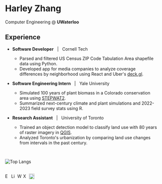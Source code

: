 # Harley Zhang

Computer Engineering @ **UWaterloo**

## Experience
- **Software Developer** &nbsp; | &nbsp; Cornell Tech
  - Parsed and filtered US Census ZIP Code Tabulation Area shapefile data using Python.
  - Developed app for media companies to analyze coverage differences by neighborhood using React and Uber's [deck.gl](https://deck.gl/).

- **Software Engineering Intern** &nbsp; | &nbsp; Yale University
  - Simulated 100 years of plant biomass in a Colorado conservation area using [STEPWAT2](https://github.com/DrylandEcology/STEPWAT2).
  - Summarized next-century climate and plant simulations and 2022-2023 field survey stats using R.

- **Research Assistant** &nbsp; | &nbsp; University of Toronto
  - Trained an object detection model to classify land use with 80 years of raster imagery in [QGIS](https://www.qgis.org/).
  - Analyzed Toronto's urbanization by comparing land use changes from intervals in the past century.

<br/>

![Top Langs](https://github-readme-stats.vercel.app/api/top-langs/?username=anuraghazra&layout=compact&theme=github_dark_dimmed)

<br/>

<a href="mailto:h333zhan@uwaterloo.ca" target="_blank">
  <img align="left" alt="Email" width="17px" src="https://img.icons8.com/?size=100&id=86875&format=png&color=ffffff" />
</a>
<a href="https://www.linkedin.com/in/harley-zhang">
  <img align="left" alt="LinkedIn" width="17px" src="https://img.icons8.com/?size=100&id=8808&format=png&color=ffffff" />
</a>
<a href="https://harleyzhang.info/" target="_blank">
  <img align="left" alt="Website" width="16px" src="https://img.icons8.com/ios/50/FFFFFF/globe--v1.png" />
</a>
<a href="https://x.com/HarleyZhang06" target="_blank">
  <img align="left" alt="X" width="16px" src="https://img.icons8.com/?size=100&id=fJp7hepMryiw&format=png&color=ffffff" />
</a>
<a href="https://www.youtube.com/@harleyzhang3092" target="_blank">
  <img align="left" alt="YouTube" width="18px" src="https://img.icons8.com/?size=100&id=37326&format=png&color=ffffff" />
</a>
